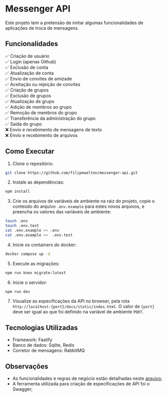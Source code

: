 # Messenger API

Este projeto tem a pretensão de imitar algumas funcionalidades de aplicações de troca de mensagens.

## Funcionalidades

✅ Criação de usuário<br>
✅ Login (apenas Github)<br>
✅ Exclusão de conta<br>
✅ Atualização de conta<br>
✅ Envio de convites de amizade<br>
✅ Aceitação ou rejeição de convites<br>
✅ Criação de grupos<br>
✅ Exclusão de grupos<br>
✅ Atualização de grupo<br>
✅ Adição de membros ao grupo<br>
✅ Remoção de membros do grupo<br>
✅ Transferência da administração do grupo<br>
✅ Saída do grupo<br>
❌ Envio e recebimento de mensagens de texto<br>
❌ Envio e recebimento de arquivos

## Como Executar

1. Clone o repositório:
```bash
git clone https://github.com/filipewelton/messenger-api.git
```

2. Instale as dependências:
```bash
npm install
```

3. Crie os arquivos de variáveis de ambiente na raiz do projeto, copie o conteúdo do
arquivo `.env.example` para estes novos arquivos, e preencha os valores das variáveis de
ambiente:
```bash
touch .env
touch .env.test
cat .env.example >> .env
cat .env.example >>  .env.test
```

4. Inicie os containers do docker:
```bash
docker compose up -d
```

5. Execute as migrações:
```bash
npm run knex migrate:latest
```

6. Inicie o servidor:
```bash
npm run dev
```

7. Visualize as especificações da API no browser, pela rota
`http://localhost:{port}/docs/static/index.html`. O valor de `{port}` deve ser igual ao
que foi definido na variável de ambiente `PORT`.

## Tecnologias Utilizadas

- Framework: Fastify
- Banco de dados: Sqlite, Redis
- Corretor de mensagens: RabbitMQ

## Observações

- As funcionalidades e regras de negócio estão detalhadas neste [arquivo](https://github.com/filipewelton/messenger-api/blob/main/docs/requirements.md);
- A ferramenta utilizada para criação de especificações de API foi o Swagger;
